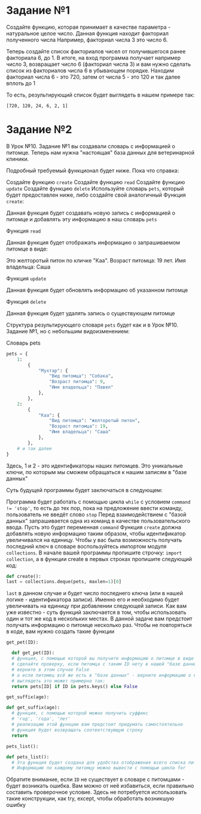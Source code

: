 # Задание №1

Создайте функцию, которая принимает в качестве параметра - натуральное целое число.
Данная функция находит факториал полученного числа
Например, факториал числа 3 это число 6.

Теперь создайте список факториалов чисел от получившегося ранее факториала 6, до 1.
В итоге, на вход программа получает например число 3, возвращает число 6 (факториал числа 3) и вам нужно сделать список из факториалов числа 6 в убывающем порядке. Находим факториал числа 6 - это 720, затем от числа 5 - это 120 и так далее вплоть до 1

То есть, результирующий список будет выглядеть в нашем примере так:

`[720, 120, 24, 6, 2, 1]`

# Задание №2

В Урок №10. Задание №1 вы создавали словарь с информацией о питомце. Теперь нам нужна "настоящая" база данных для ветеринарной клиники.

Подробный требуемый функционал будет ниже. Пока что справка:

Создайте функцию `create`
Создайте функцию `read`
Создайте функцию `update`
Создайте функцию `delete`
Используйте словарь `pets`, который будет предоставлен ниже, либо создайте свой аналогичный
Функция `create`:

Данная функция будет создавать новую запись с информацией о питомце и добавлять эту информацию в наш словарь `pets`

Функция `read`

Данная функция будет отображать информацию о запрашиваемом питомце в виде:

Это желторотый питон по кличке "Каа". Возраст питомца: 19 лет. Имя владельца: Саша

Функция `update`

Данная функция будет обновлять информацию об указанном питомце

Функция `delete`

Данная функция будет удалять запись о существующем питомце

Структура результирующего словаря `pets` будет как и в Урок №10. Задание №1, но с небольшим видоизменением:

Словарь pets

```python
pets = {
    1:
        {
            "Мухтар": {
                "Вид питомца": "Собака",
                "Возраст питомца": 9,
                "Имя владельца": "Павел"
            },
        },
    2:
        {
            "Каа": {
                "Вид питомца": "желторотый питон",
                "Возраст питомца": 19,
                "Имя владельца": "Саша"
            },
        },
    # и так далее
}
```

Здесь, 1 и 2 - это идентификаторы наших питомцев. Это уникальные ключи, по которым мы сможем обращаться к нашим записям в "базе данных"

Суть будущей программы будет заключаться в следующем:

Программа будет работать с помощью цикла `while` с условием `command != 'stop'`, то есть до тех пор, пока на предложение ввести команду, пользователь не введёт слово `stop`
Перед взаимодействием с "базой данных" запрашивается одна из команд в качестве пользовательского ввода. Пусть это будет переменная `command`
Функция `create` должна добавлять новую информацию таким образом, чтобы идентификатор увеличивался на единицу. Чтобы у вас была возможность получать последний ключ в словаре воспользуйтесь импортом модуля `collections`. В начале вашей программы пропишите строчку: `import collection`, а в функции create в первых строках пропишите следующий код:

```python
def create():
last = collections.deque(pets, maxlen=1)[0]
```

`last` в данном случае и будет число последнего ключа (или в нашей логике - идентификатора записи). Именно его и необходимо будет увеличивать на единицу при добавлении следующей записи.
Как вам уже известно - суть функций заключается в том, чтобы использовать один и тот же код в нескольких местах. В данной задаче вам предстоит получать информацию о питомце несколько раз. Чтобы не повторяться в коде, вам нужно создать такие функции

`get_pet(ID):`

```python
  def get_pet(ID):
  # функция, с помощью которой вы получите информацию о питомце в виде словаря
  # сделайте проверку, если питомца с таким ID нету в нашей "базе данных"
  # верните в этом случае False
  # а если питомец всё же есть в "базе данных" - верните информацию о нём
  # выглядеть это может примерно так:
  return pets[ID] if ID in pets.keys() else False
```

`get_suffix(age):`

```python
def get_suffix(age):
  # функция, с помощью которой можно получить суффикс
  # 'год', 'года', 'лет'
  # реализацию этой функции вам предстоит придумать самостоятельно
  # функция будет возвращать соответствующую строку
  return
```

`pets_list():`

```python
def pets_list():
  # Эта функция будет создана для удобства отображения всего списка питомцев
  # Информацию по каждому питомцу можно вывести с помощью цикла for
```

Обратите внимание, если `ID` не существует в словаре с питомцами - будет возникать ошибка. Вам можно от неё избавиться, если правильно составить проверочное условие. Здесь не потребуется использовать такие конструкции, как try, except, чтобы обработать возникшую ошибку